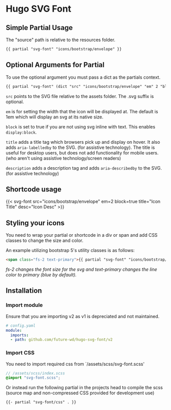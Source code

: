 # Hugo SVG Font

## Simple Partial Usage

The "source" path is relative to the resources folder.

```HTML
{{ partial "svg-font" "icons/bootstrap/envelope" }}
```

## Optional Arguments for Partial

To use the optional argument you must pass a dict as the partials context.

``` HTML
{{ partial "svg-font" (dict "src" "icons/bootstrap/envelope" "em" 2 "block" true "title" "Icon Title" "desc" "Icon Desc")}}
```

`src` points to the SVG file relative to the assets folder. The .svg suffix is optional.

`em` is for setting the width that the icon will be displayed at. The default is 1em which will display an svg at its native size.

`block` is set to true if you are not using svg inline with text. This enables `display:block`.

`title` adds a title tag which browsers pick up and display on hover. It also adds `aria-labelledby` to the SVG. (for assistive technology). The title is useful for desktop users, but does not add functionality for mobile users. (who aren't using assistive technology/screen readers)

`description` adds a description tag and adds `aria-describedby` to the SVG. (for assistive technology)

## Shortcode usage

{{< svg-font src="icons/bootstrap/envelope" em=2 block=true title="Icon Title" desc="Icon Desc" >}}

## Styling your icons

You need to wrap your partial or shortcode in a div or span and add CSS classes to change the size and color.

An example utilizing bootstrap 5's utility classes is as follows:

```HTML
<span class="fs-2 text-primary">{{ partial "svg-font" "icons/bootstrap/envelope" }}</span>
```

*fs-2 changes the font size for the svg and text-primary changes the line color to primary (blue by default).*

## Installation

### Import module

Ensure that you are importing v2 as v1 is depreciated and not maintained.

```YAML
# config.yaml
module:
  imports:
  - path: github.com/future-wd/hugo-svg-font/v2
```

### Import CSS

You need to import required css from `/assets/scss/svg-font.scss'

```SCSS
// /assets/scss/index.scss
@import "svg-font.scss";
```

Or instead run the following partial in the projects head to compile the scss (source map and non-compressed CSS provided for development use)

```HTML
{{- partial "svg-font/css" . }}
```

